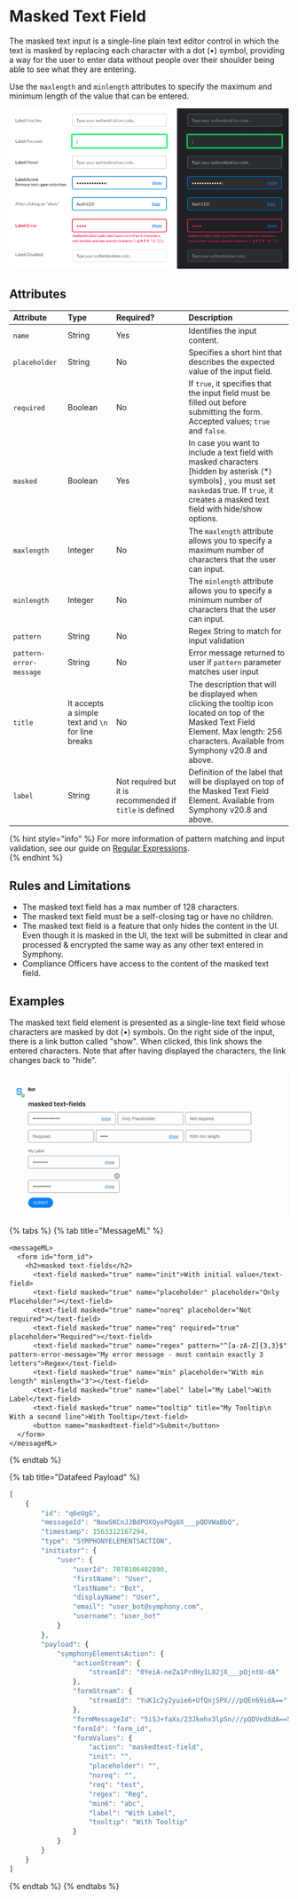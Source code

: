 # Masked Text Field

The masked text input is a single-line plain text editor control in which the text is masked by replacing each character with a dot \(•\) symbol, providing a way for the user to enter data without people over their shoulder being able to see what they are entering.

Use the `maxlength` and `minlength` attributes to specify the maximum and minimum length of the value that can be entered.

![](../../../.gitbook/assets/32ff4cc-screen_shot_2019-07-12_at_5.46.22_pm.png)

## Attributes

| Attribute | Type | Required? | Description |
| :--- | :--- | :--- | :--- |
| `name` | String | Yes | Identifies the input content. |
| `placeholder` | String | No | Specifies a short hint that describes the expected value of the input field. |
| `required` | Boolean | No | If `true`, it specifies that the input field must be filled out before submitting the form. Accepted values; `true` and `false`. |
| `masked` | Boolean | Yes | In case you want to include a text field with masked characters \[hidden by asterisk \(\*\) symbols\] , you must set `masked`as true. If `true`, it creates a masked text field with hide/show options. |
| `maxlength` | Integer | No | The `maxlength` attribute allows you to specify a maximum number of characters that the user can input. |
| `minlength` | Integer | No | The `minlength` attribute allows you to specify a minimum number of characters that the user can input. |
| `pattern` | String | No | Regex String to match for input validation |
| `pattern-error-message` | String | No | Error message returned to user if `pattern` parameter matches user input |
| `title` | It accepts a simple text and `\n` for line breaks | No | The description that will be displayed when clicking the tooltip icon located on top of the Masked Text Field Element. Max length: 256 characters. Available from Symphony v20.8 and above. |
| `label` | String | Not required but it is recommended if `title` is defined | Definition of the label that will be displayed on top of the Masked Text Field Element. Available from Symphony v20.8 and above. |

{% hint style="info" %}
For more information of pattern matching and input validation, see our guide on [Regular Expressions](../regular-expressions-regex.md).  
{% endhint %}

## Rules and Limitations

* The masked text field has a max number of 128 characters.
* The masked text field must be a self-closing tag or have no children.
* The masked text field is a feature that only hides the content in the UI. Even though it is masked in the UI, the text will be submitted in clear and processed & encrypted the same way as any other text entered in Symphony.
* Compliance Officers have access to the content of the masked text field.

## Examples

The masked text field element is presented as a single-line text field whose characters are masked by dot \(•\) symbols. On the right side of the input, there is a link button called "show". When clicked, this link shows the entered characters. Note that after having displayed the characters, the link changes back to "hide".

![](../../../.gitbook/assets/5a1118a-masked-text-fields-20.9.gif)

{% tabs %}
{% tab title="MessageML" %}
```markup
<messageML>
  <form id="form_id">
    <h2>masked text-fields</h2>
      <text-field masked="true" name="init">With initial value</text-field>
      <text-field masked="true" name="placeholder" placeholder="Only Placeholder"></text-field>
      <text-field masked="true" name="noreq" placeholder="Not required"></text-field>
      <text-field masked="true" name="req" required="true" placeholder="Required"></text-field>
      <text-field masked="true" name="regex" pattern="^[a-zA-Z]{3,3}$" pattern-error-message="My error message - must contain exactly 3 letters">Regex</text-field>
      <text-field masked="true" name="min" placeholder="With min length" minlength="3"></text-field>
      <text-field masked="true" name="label" label="My Label">With Label</text-field>
      <text-field masked="true" name="tooltip" title="My Tooltip\n With a second line">With Tooltip</text-field>
      <button name="maskedtext-field">Submit</button>
  </form>
</messageML>
```
{% endtab %}

{% tab title="Datafeed Payload" %}
```javascript
[
    {
        "id": "q6eUgG",
        "messageId": "NowSKCnJJBdPOXQyoPQg8X___pQDVWaBbQ",
        "timestamp": 1563312167294,
        "type": "SYMPHONYELEMENTSACTION",
        "initiator": {
            "user": {
                "userId": 7078106482890,
                "firstName": "User",
                "lastName": "Bot",
                "displayName": "User",
                "email": "user_bot@symphony.com",
                "username": "user_bot"
            }
        },
        "payload": {
            "symphonyElementsAction": {
                "actionStream": {
                    "streamId": "0YeiA-neZa1PrdHy1L82jX___pQjntU-dA"
                },
                "formStream": {
                    "streamId": "YuK1c2y2yuie6+UfQnjSPX///pQEn69idA=="
                },
                "formMessageId": "5iSJ+faXx/23Jkehx3lpSn///pQDVedXdA==5587",
                "formId": "form_id",
                "formValues": {
                    "action": "maskedtext-field",
                    "init": "",
                    "placeholder": "",
                    "noreq": "",
                    "req": "test",
                    "regex": "Reg",
                    "min6": "abc",
                    "label": "With Label",
                    "tooltip": "With Tooltip"
                }
            }
        }
    }
]
```
{% endtab %}
{% endtabs %}

